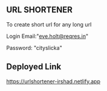 ## URL SHORTENER

To create short url for any long url

Login Email:"eve.holt@reqres.in"

Password: "cityslicka"

## Deployed Link

 https://urlshortener-irshad.netlify.app
